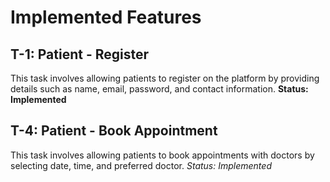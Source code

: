 # Implemented Features
## T-1: Patient - Register
This task involves allowing patients to register on the platform by providing details such as name, email, password, and contact information.
**Status: Implemented**

## T-4: Patient - Book Appointment
This task involves allowing patients to book appointments with doctors by selecting date, time, and preferred doctor.
*Status: Implemented*

